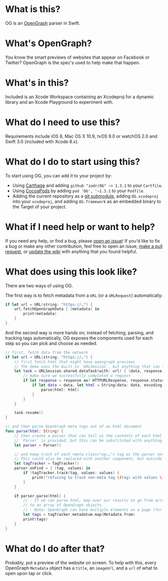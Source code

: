What is this?
=====

OG is an [OpenGraph](https://ogp.me) parser in Swift.

What's OpenGraph?
=====
You know the smart previews of websites that appear on Facebook or Twitter? OpenGraph is the spec's used to help make that happen.

What's in this?
=====

Included is an Xcode Workspace containing an Xcodeproj for a dynamic library and an Xcode Playground to experiment with. 

What do I need to use this?
=====

Requirements include iOS 8, Mac OS X 10.9, tvOS 9.0 or watchOS 2.0 and Swift 3.0 (included with Xcode 8.x).

What do I do to start using this?
=====

To start using OG, you can add it to your project by:
- Using [Carthage](https://github.com/Carthage/Carthage) and adding `github "zadr/OG" ~> 1.3.1` to your `Cartfile`.
- Using [CocoaPods](https://cocoapods.org) by adding `pod 'OG', '~1.3.1` to your `Podfile`.
- Adding the current repository as a [git submodule](https://git-scm.com/docs/git-submodule), adding `OG.xcodeproj` into your `xcodeproj`, and adding `OG.framework` as an embedded binary to the Target of your project.

What if I need help or want to help?
=====

If you need any help, or find a bug, please [open an issue](https://github.com/zadr/OG/issues)! If you'd like to fix a bug or make any other contribution, feel free to open an issue, [make a pull request](https://github.com/zadr/OG/pulls), or [update the wiki](https://github.com/zadr/OG/wiki) with anything that you found helpful.

What does using this look like?
=====

There are two ways of using OG.

The first way is to fetch metadata from a `URL` (or a `URLRequest`) automatically:

```swift
if let url = URL(string: "https://…") {
	url.fetchOpenGraphData { (metadata) in
		print(metadata)
	}
}
```

And the second way is more hands on; instead of fetching, parsing, and tracking tags automatically, OG exposes the components used for each step so you can pick and choose as needed.

```swift
// first, fetch data from the network
if let url = URL(string: "https://…") {
	// first fetch html that might have opengraph previews
	// The demo uses the built-in `URLSession`, but anything that can fetch data can be used here 
	let task = URLSession.shared.dataTask(with: url) { (data, response, error)
		// make sure we successfully completed a request
		if let response = response as? HTTPURLResponse, response.statusCode >= 200, response.statusCode < 300 {
			if let data = data, let html = String(data: data, encoding: .utf8) {
				parse(html: html)
			}
		}
	}

	task.resume()
}
```


```swift
// and then parse OpenGraph meta tags out of an html document
func parse(html: String) {
	// then create a parser that can tell us the contents of each html tag and any associated key/value properties it has
	// `Parser` is provided, but this can be substituted with anything else that can iterate through html tags 
	let parser = Parser()

	// and keep track of each <meta class="og:…"> tag as the parser encounters it
	// This could also be replaced with another component, but outside of testing purposes, there's less of an obvious need to do so than with the other steps of the process.
	let tagTracker = TagTracker()
	parser.onFind = { (tag, values) in
		if !tagTracker.track(tag, values: values) {
			print("refusing to track non-meta tag \(tag) with values \(values)")
		}
	}

	if parser.parse(html) {
		// - If we can parse html, map over our results to go from arrays of arrays of dictionaries (`[[String: OpenGraphType]]`)
		// to an array of OpenGraph objects.
		// - Note: OpenGraph can have multiple elements on a page (for example, an og:article, follwed by an og:author, followed by another og:author)
		let tags = tagTracker.metadatum.map(Metadata.from)
		print(tags)
	}
}
```

What do I do after that?
=====
Probably, put a preview of the website on screen. To help with this, every OpenGraph `Metadata` object has a `title`, an `imageUrl`, and a `url` of what to open upon tap or click.
